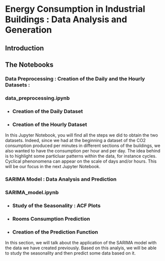 # Energy Consumption in Industrial Buildings : Data Analysis and Generation

## Introduction

## The Notebooks

### Data Preprocessing : Creation of the Daily and the Hourly Datasets : 

### data_preprocessing.ipynb
* ### Creation of the Daily Dataset
* ### Creation of the Hourly Dataset

In this Jupyter Notebook, you will find all the steps we did to obtain the two datasets. Indeed, since we had at the beginning a dataset of the CO2 consumption produced per minutes in different sections of the buildings, we also wanted to have the consumption per hour and per day. The idea behind is to highlight some particluar patterns within the data, for instance cycles. Cyclical phenonomena can appear on the scale of days and/or hours. This will be our focus in the next Jupyter Notebook. 

### SARIMA Model : Data Analysis and Prediction

### SARIMA_model.ipynb
* ### Study of the Seasonality : ACF Plots
* ### Rooms Consumption Prediction
* ### Creation of the Prediction Function

In this section, we will talk about the application of the SARIMA model with the data we have created previously. Based on this analyis, we will be able to study the seasonality and then predict some data based on it.  
